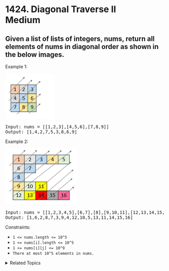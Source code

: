 # 1424. Diagonal Traverse II<br> Medium

## Given a list of lists of integers, nums, return all elements of nums in diagonal order as shown in the below images.

Example 1:

![](assets/sample_1_1784.png)

<pre>
Input: nums = [[1,2,3],[4,5,6],[7,8,9]]
Output: [1,4,2,7,5,3,8,6,9]
</pre>

Example 2:

![](assets/sample_2_1784.png)

<pre>
Input: nums = [[1,2,3,4,5],[6,7],[8],[9,10,11],[12,13,14,15,16]]
Output: [1,6,2,8,7,3,9,4,12,10,5,13,11,14,15,16]
</pre>

Constraints:

- `1 <= nums.length <= 10^5`
- `1 <= nums[i].length <= 10^5`
- `1 <= nums[i][j] <= 10^9`
- `There at most 10^5 elements in nums.`

<details>

<summary> Related Topics </summary>

-   `Array`
-   `Hash Map`

</details>
